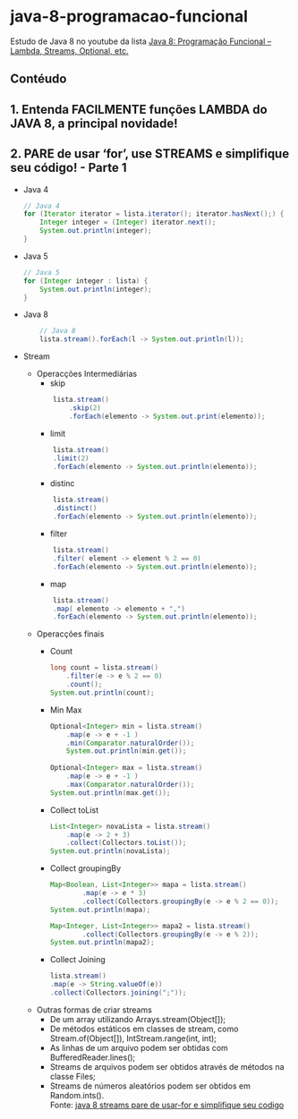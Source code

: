 # java-8-programacao-funcional
Estudo de Java 8 no youtube da lista [Java 8: Programação Funcional – Lambda, Streams, Optional, etc.](https://www.youtube.com/playlist?list=PLuYctAHjg89ZkhgOQo0zcTtmHY5nuRYud)

## Contéudo

## 1. Entenda FACILMENTE funções LAMBDA do JAVA 8, a principal novidade!

## 2. PARE de usar ‘for’, use STREAMS e simplifique seu código! - Parte 1
- Java 4
    ```java
    // Java 4
    for (Iterator iterator = lista.iterator(); iterator.hasNext();) {
        Integer integer = (Integer) iterator.next();
        System.out.println(integer);
    }
    ```

- Java 5
    ```java
    // Java 5
    for (Integer integer : lista) {
        System.out.println(integer);
    }
    ```
- Java 8
    ```java
        // Java 8
        lista.stream().forEach(l -> System.out.println(l));
    ```
- Stream
    - Operacções Intermediárias
        -  skip
        ```java
            lista.stream()
                .skip(2)
                .forEach(elemento -> System.out.print(elemento));
        ```
        - limit
        ```java
            lista.stream()
            .limit(2)
            .forEach(elemento -> System.out.println(elemento));
        ```
        - distinc
        ```java
            lista.stream()
            .distinct()
            .forEach(elemento -> System.out.println(elemento));
        ```
        - filter
        ```java
            lista.stream()
            .filter( element -> element % 2 == 0)
            .forEach(elemento -> System.out.println(elemento));
        ```
        - map
        ```java
            lista.stream()
            .map( elemento -> elemento + ",")
            .forEach(elemento -> System.out.println(elemento));
        ```
    - Operacções finais
		- Count
            ```java
            long count = lista.stream()
                .filter(e -> e % 2 == 0)
                .count();
            System.out.println(count);
            
            ```
		- Min Max
            ```java
    		Optional<Integer> min = lista.stream()
                .map(e -> e + -1 )
                .min(Comparator.naturalOrder());
                System.out.println(min.get());		
                
			Optional<Integer> max = lista.stream()
                .map(e -> e + -1 )
                .max(Comparator.naturalOrder());
			System.out.println(max.get());		
            ```
			
		- Collect toList
            ```java
            List<Integer> novaLista = lista.stream()
                .map(e -> 2 + 3)
                .collect(Collectors.toList());
            System.out.println(novaLista);
            ```
		
		- Collect groupingBy
            ```java
            Map<Boolean, List<Integer>> mapa = lista.stream()
                    .map(e -> e * 3)
                    .collect(Collectors.groupingBy(e -> e % 2 == 0));
            System.out.println(mapa);
            
            Map<Integer, List<Integer>> mapa2 = lista.stream()
                    .collect(Collectors.groupingBy(e -> e % 2));
            System.out.println(mapa2);
            ```
		
		- Collect Joining
            ```java
            lista.stream()
            .map(e -> String.valueOf(e))
            .collect(Collectors.joining(";"));
            ```
    - Outras formas de criar streams
        * De um array utilizando Arrays.stream(Object[]);
        * De métodos estáticos em classes de stream, como Stream.of(Object[]), IntStream.range(int, int);
        * As linhas de um arquivo podem ser obtidas com BufferedReader.lines();
        * Streams de arquivos podem ser obtidos através de métodos na classe Files;
        * Streams de números aleatórios podem ser obtidos em Random.ints().     
        Fonte: [java 8 streams pare de usar-for e simplifique seu codigo](https://rinaldo.dev/java-8-streams-pare-de-usar-for-e-simplifique-seu-codigo/)

